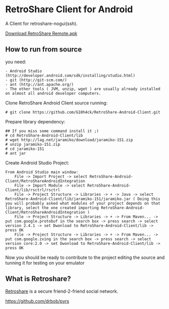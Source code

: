 # RetroShare Client for Android #

A Client for retroshare-nogui(ssh).

[Download RetroShare Remote.apk](https://github.com/electron128/RetroShare-Android-Client/raw/master/Releases/RetroShare%20Remote3.apk)


## How to run from source ##
you need:

	- Android Studio (http://developer.android.com/sdk/installing/studio.html)
	- git (http://git-scm.com/)
	- ant (http://ant.apache.org/)
	- The other tools ( JVM, unzip, wget ) are usually already installed on almost all android developer computers.

Clone RetroShare Android Client source running:

	# git clone https://github.com/G10h4ck/RetroShare-Android-Client.git

Prepare library dependency:

	## If you miss some command install it ;)
	# cd RetroShare-Android-Client/lib
	# wget http://lag.net/jaramiko/download/jaramiko-151.zip
	# unzip jaramiko-151.zip
	# cd jaramiko-151
	# ant jar

Create Android Studio Project:

	From Android Studio main window:
		File -> Import Project -> select RetroShare-Android-Client/RetroShareAndroidIntegration
		File -> Import Module -> select RetroShare-Android-Client/lib/rsctrl/rsctrl
		File -> Project Structure -> Libraries -> + -> Java -> select RetroShare-Android-Client/lib/jaramiko-151/jaramiko.jar ( Doing this you will probably asked what modules of your project depends on that library, select the one created importing RetroShare-Android-Client/RetroShareAndroidIntegration )
		File -> Project Structure -> Libraries -> + -> From Maven... -> put com.google.protobuf in the search box -> press search -> select version 2.4.1 -> set Dwonload to RetroShare-Android-Client/lib -> press OK
		File -> Project Structure -> Libraries -> + -> From Maven... -> put com.google.zxing in the search box -> press search -> select version core:2.0 -> set Dwonload to RetroShare-Android-Client/lib -> press OK

Now you should be ready to contribute to the project editing the source and tunning it for testing on your emulator

## What is Retroshare? ##

[Retroshare](http://retroshare.sourceforge.net) is a secure friend-2-friend social network.

https://github.com/drbob/pyrs
